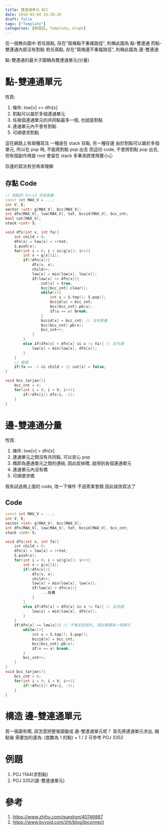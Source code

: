 ```yaml
---
title: 雙連通單元 BCC
date: 2018-03-04 19:30:28
draft: false
tags: ["Template"]
categories: [解題區, Template, Graph]
---
```

在一個無向圖中
若任兩點, 存在"兩條點不重複路徑", 則稱此圖為 點-雙連通
而點-雙連通內部沒有割點
若任兩點, 存在"兩條邊不重複路徑", 則稱此圖為 邊-雙連通

點-雙連通的最大子圖稱為雙連通單元(分量)

# 點-雙連通單元
性質:
1. 條件: low[v] >= dfn[x]
2. 割點可以屬於多個連通單元
3. 任兩個連通單元的共同點最多一個, 也就是割點
4. 連通單元內不會有割點
5. 可順便求割點

這在網路上有兩種寫法
一種是在 stack 存點, 另一種存邊
由於割點可以屬於多個單元, 所以在 pop 時, 不能將割點 pop 出去
而這份 code, 不會將割點 pop 出去, 但有個副作用是 root 會留在 stack
多筆測資使用要小心

存邊的寫法有空再來理解

## 存點 Code
```cpp
// 割點的 bccid 沒有意義
const int MAX_V = ...;
int V, E;
vector <int> g[MAX_V], bcc[MAX_V];
int dfn[MAX_V], low[MAX_V], tot, bccid[MAX_V], bcc_cnt;
bool cut[MAX_V];
stack <int> S;

void dfs(int x, int fa){
    int child = 0;
    dfn[x] = low[x] = ++tot;
    S.push(x);
    for(int i = 0; i < sz(g[x]); i++){
        int v = g[x][i];
        if(!dfn[v]){
            dfs(v, x);
            child++;
            low[x] = min(low[x], low[v]);
            if(low[v] >= dfn[x]){
                cut[x] = true;
                bcc[bcc_cnt].clear();
                while(1){
                    int u = S.top(); S.pop();
                    bccid[u] = bcc_cnt;
                    bcc[bcc_cnt].pb(u);
                    if(u == v) break;
                }
                bccid[x] = bcc_cnt; // 沒有意義
                bcc[bcc_cnt].pb(x);
                bcc_cnt++;
            }
        }
        else if(dfn[v] < dfn[x] && v != fa){ // 反向邊
            low[x] = min(low[x], dfn[v]);
        }
    }
    // 樹根
    if(fa == -1 && child < 2) cut[x] = false;
}

void bcc_tarjan(){
    bcc_cnt = 0;
    for(int i = 0; i < V; i++){
        if(!dfn[i]) dfs(i, -1);
    }
}
```
# 邊-雙連通分量
性質:
1. 條件: low[v] > dfn[x]
2. 連通單元之間沒有共同點, 可以安心 pop
3. 橋即為連通單元之間的連結, 因此拔掉橋, 就得到各個連通單元
4. 連通單元內沒有橋
5. 可順便求橋

我有試過用上面的 code, 改一下條件
不過答案會錯
因此就改寫法了

## Code
```cpp
const int MAX_V = ...;
int V, E;
vector <int> g[MAX_V], bcc[MAX_V];
int dfn[MAX_V], low[MAX_V], tot, bccid[MAX_V], bcc_cnt;
stack <int> S;

void dfs(int x, int fa){
    int child = 0;
    dfn[x] = low[x] = ++tot;
    S.push(x);
    for(int i = 0; i < sz(g[x]); i++){
        int v = g[x][i];
        if(!dfn[v]){
            dfs(v, x);
            child++;
            low[x] = min(low[x], low[v]);
            if(low[v] > dfn[x]){
                ...存橋
            }
        }
        else if(dfn[v] < dfn[x] && v != fa){ // 反向邊
            low[x] = min(low[x], dfn[v]);
        }
    }
    if(dfn[x] == low[x]){ // 不會走到祖先, 因此整團為一個單元
        while(1){
            int v = S.top(); S.pop();
            bccid[v] = bcc_cnt;
            bcc[bcc_cnt].pb(v);
            if(v == x) break;
        }
        bcc_cnt++;
    }
}
void bcc_tarjan(){
    bcc_cnt = 0;
    for(int i = 0; i < V; i++){
        if(!dfn[i]) dfs(i, -1);
    }
}
```

# 構造 邊-雙連通單元
若一張圖有橋, 該怎麼把整張圖變成 邊-雙連通單元呢？
首先將連通單元求出, 縮點後
需要加的邊為: (度數為 1 的點) + 1 / 2
可參考 POJ 3352

# 例題
1. POJ 1144(求割點)
2. POJ 3352(邊-雙連通單元)

# 參考
1. https://www.zhihu.com/question/40746887
2. https://www.byvoid.com/zht/blog/biconnect